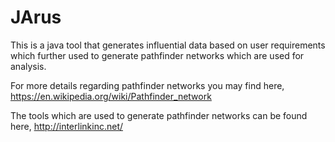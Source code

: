 # JArus

This is a java tool that generates influential data based on user requirements which further used to generate pathfinder networks which are
used for analysis.

For more details regarding pathfinder networks you may find here, https://en.wikipedia.org/wiki/Pathfinder_network

The tools which are used to generate pathfinder networks can be found here, http://interlinkinc.net/
